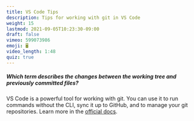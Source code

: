 ```yaml
---
title: VS Code Tips
description: Tips for working with git in VS Code
weight: 15
lastmod: 2021-09-05T10:23:30-09:00
draft: false
vimeo: 599073986
emoji: 🖥️
video_length: 1:48
quiz: true
---
```


<quiz-modal options="mod:diff:shift:mutation" answer="diff" prize="11">
  <h5>Which term describes the changes between the working tree and previously committed files?</h5>
</quiz-modal>

VS Code is a powerful tool for working with git. You can use it to run commands without the CLI, sync it up to GitHub, and to manage your git repositories. Learn more in the [official docs](https://code.visualstudio.com/docs/editor/versioncontrol). 